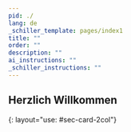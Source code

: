 ```yaml
---
pid: ./
lang: de
_schiller_template: pages/index1
title: ""
order: ""
description: ""
ai_instructions: ""
_schiller_instructions: ""
---
```

## Herzlich Willkommen
{: layout="use: #sec-card-2col"}